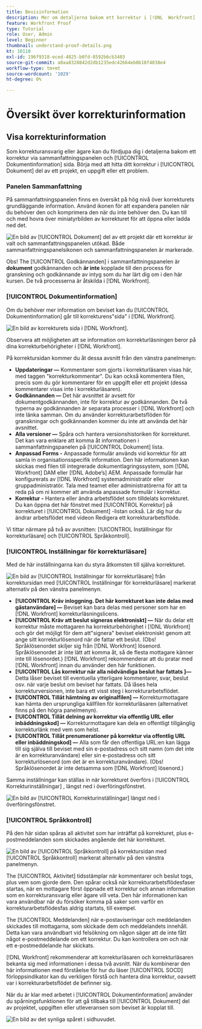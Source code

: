 ```yaml
---
title: Bevisinformation
description: Mer om detaljerna bakom ett korrektur i [!DNL  Workfront] via sammanfattningspanelen och [!UICONTROL Dokumentinformation] sida.
feature: Workfront Proof
type: Tutorial
role: User, Admin
level: Beginner
thumbnail: understand-proof-details.png
kt: 10110
exl-id: 196f9318-eced-4825-b0fd-8592b6cb3403
source-git-commit: a0aa8328842d2db1235edc42664eb0b18f4038e4
workflow-type: tm+mt
source-wordcount: '1029'
ht-degree: 0%

---
```


# Översikt över korrekturinformation

## Visa korrekturinformation

Som korrekturansvarig eller ägare kan du fördjupa dig i detaljerna bakom ett korrektur via sammanfattningspanelen och [!UICONTROL Dokumentinformation] sida. Börja med att hitta ditt korrektur i [!UICONTROL Dokument] del av ett projekt, en uppgift eller ett problem.

### Panelen Sammanfattning

På sammanfattningspanelen finns en översikt på hög nivå över korrekturets grundläggande information. Använd ikonen för att expandera panelen när du behöver den och komprimera den när du inte behöver den. Du kan till och med hovra över miniatyrbilden av korrekturet för att öppna eller ladda ned det.

![En bild av [!UICONTROL Dokument] del av ett projekt där ett korrektur är valt och sammanfattningspanelen utökad. Både sammanfattningspanelsikonen och sammanfattningspanelen är markerade.](assets/document-summary.png)

Obs! The [!UICONTROL Godkännanden] i sammanfattningspanelen är **dokument** godkännanden och **är inte** kopplade till den process för granskning och godkännande av intyg som du har lärt dig om i den här kursen. De två processerna är åtskilda i [!DNL Workfront].

### [!UICONTROL Dokumentinformation]

Om du behöver mer information om beviset kan du [!UICONTROL Dokumentinformation] går till korrekturens&quot;sida&quot; i [!DNL Workfront].

![En bild av korrekturets sida i [!DNL  Workfront].](assets/document-details.png)

Observera att möjligheten att se information om korrekturläsningen beror på dina korrekturbehörigheter i [!DNL Workfront].

På korrektursidan kommer du åt dessa avsnitt från den vänstra panelmenyn:

* **Uppdateringar —** Kommentarer som gjorts i korrekturläsaren visas här, med taggen &quot;korrekturkommentar&quot;. Du kan också kommentera filen, precis som du gör kommentarer för en uppgift eller ett projekt (dessa kommentarer visas inte i korrekturläsaren).
* **Godkännanden —** Det här avsnittet är avsett för dokumentgodkännanden, inte för korrektur av godkännanden. De två typerna av godkännanden är separata processer i [!DNL Workfront] och inte länka samman. Om du använder korrekturarbetsflöden för granskningar och godkännanden kommer du inte att använda det här avsnittet.
* **Alla versioner —** Spåra och hantera versionshistoriken för korrekturet. Det kan vara enklare att komma åt informationen i sammanfattningspanelen på [!UICONTROL Dokument] lista.
* **Anpassad Forms -** Anpassade formulär används vid korrektur för att samla in organisationsspecifik information. Den här informationen kan skickas med filen till integrerade dokumentlagringssystem, som [!DNL Workfront] DAM eller [!DNL Adobe’s] AEM. Anpassade formulär har konfigurerats av [!DNL Workfront] systemadministratör eller gruppadministratör. Tala med teamet eller administratörerna för att ta reda på om ni kommer att använda anpassade formulär i korrektur.
* **Korrektur -** Hantera eller ändra arbetsflödet som tilldelats korrekturet. Du kan öppna det här fönstret med [!UICONTROL Korrektur] på korrekturet i [!UICONTROL Dokument] -listan också. Lär dig hur du ändrar arbetsflödet med videon Redigera ett korrekturarbetsflöde.

Vi tittar närmare på två av avsnitten: [!UICONTROL Inställningar för korrekturläsare] och [!UICONTROL Språkkontroll].

### [!UICONTROL Inställningar för korrekturläsare]

Med de här inställningarna kan du styra åtkomsten till själva korrekturet.

![En bild av [!UICONTROL Inställningar för korrekturläsare] från korrektursidan med [!UICONTROL Inställningar för korrekturläsare] markerat alternativ på den vänstra panelmenyn.](assets/proofing-settings-on-details-page.png)

* **[!UICONTROL Kräv inloggning. Det här korrekturet kan inte delas med gästanvändare] —** Beviset kan bara delas med personer som har en [!DNL Workfront] korrekturläsningslicens.
* **[!UICONTROL Kräv att beslut signeras elektroniskt] —** När du delar ett korrektur måste mottagaren ha korrekturbehörighet i [!DNL Workfront] och gör det möjligt för dem att&quot;signera&quot; beviset elektroniskt genom att ange sitt korrekturlösenord när de fattar ett beslut. (Obs! Språklösenordet skiljer sig från [!DNL Workfront] lösenord. Språklösenordet är inte lätt att komma åt, så de flesta mottagare känner inte till lösenordet.) [!DNL Workfront] rekommenderar att du pratar med [!DNL Workfront] innan du använder den här funktionen.
* **[!UICONTROL Lås korrektur när alla nödvändiga beslut har fattats ]—** Detta låser beviset till eventuella ytterligare kommentarer, svar, beslut osv. när varje beslut om beviset har fattats. Då låses hela korrekturversionen, inte bara ett visst steg i korrekturarbetsflödet.
* **[!UICONTROL Tillåt hämtning av originalfilen] —** Korrekturmottagare kan hämta den ursprungliga källfilen för korrekturläsaren (alternativet finns på den högra panelmenyn).
* **[!UICONTROL Tillåt delning av korrektur via offentlig URL eller inbäddningskod] —** Korrekturmottagare kan dela en offentligt tillgänglig korrekturlänk med vem som helst.
* **[!UICONTROL Tillåt prenumerationer på korrektur via offentlig URL eller inbäddningskod] —** Alla som får den offentliga URL:en kan lägga till sig själva till beviset med sin e-postadress och sitt namn (om det inte är en korrekturanvändare) eller sin e-postadress och sitt korrekturlösenord (om det är en korrekturanvändare). (Obs! Språklösenordet är inte detsamma som [!DNL Workfront] lösenord.)

Samma inställningar kan ställas in när korrekturet överförs i [!UICONTROL Korrekturinställningar] , längst ned i överföringsfönstret.

![En bild av [!UICONTROL Korrekturinställningar] längst ned i överföringsfönstret.](assets/proof-settings-on-upload-page.png)

### [!UICONTROL Språkkontroll]

På den här sidan spåras all aktivitet som har inträffat på korrekturet, plus e-postmeddelanden som skickades angående det här korrekturet.

![En bild av [!UICONTROL Språkkontroll] på korrektursidan med [!UICONTROL Språkkontroll] markerat alternativ på den vänstra panelmenyn.](assets/proofing-activity-in-details.png)

The [!UICONTROL Aktivitet] tidsstämplar när kommentarer och beslut togs, plus vem som gjorde dem. Den spårar också när korrekturarbetsflödesfaser startas, när en mottagare först öppnade ett korrektur och annan information som en korrekturansvarig eller ägare vill veta. Den här informationen kan vara användbar när du försöker komma på saker som varför en korrekturarbetsflödesfas aldrig startats, till exempel.

The [!UICONTROL Meddelanden] när e-postaviseringar och meddelanden skickades till mottagarna, som skickade dem och meddelandets innehåll. Detta kan vara användbart vid felsökning om någon säger att de inte fått något e-postmeddelande om ett korrektur. Du kan kontrollera om och när ett e-postmeddelande har skickats.

[!DNL Workfront] rekommenderar att korrekturläsaren och korrekturläsaren bekanta sig med informationen i dessa två avsnitt. När du kombinerar den här informationen med förståelse för hur du läser [!UICONTROL SOCD] förloppsindikator kan du verkligen förstå och hantera dina korrektur, oavsett var i korrekturarbetsflödet de befinner sig.

När du är klar med arbetet i [!UICONTROL Dokumentinformation] använder du spårningsfunktionen för att gå tillbaka till [!UICONTROL Dokument] del av projektet, uppgiften eller utleveransen som beviset är kopplat till.

![En bild av det synliga spåret i sidhuvudet.](assets/proof-breadcrumb.png)

<!--
#### Learn more
* [!UICONTROL Document details] overview
* Add a custom form to a document
* Request document approvals
* Summary for documents overview
* View activity on a proof within [!DNL Workfront]
-->
